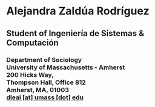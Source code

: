 <html>
	<body>
		<div>
			<h1>Alejandra Zaldúa Rodríguez</h1>
			<h2>Student of Ingeniería de Sistemas & Computación</h2>
		</div>
		<div id="headerCap">
			<h3>
				Department of Sociology<br />
				University of Massachusetts - Amherst<br />
				200 Hicks Way,&nbsp;<br />Thompson Hall, Office 812<br />
				Amherst, MA,&nbsp;01003<br />
				<a href="mailto:dleal@umass.edu">dleal [at] umass [dot] edu</a>
			</h3>
		</div>
	</body>
</html>
